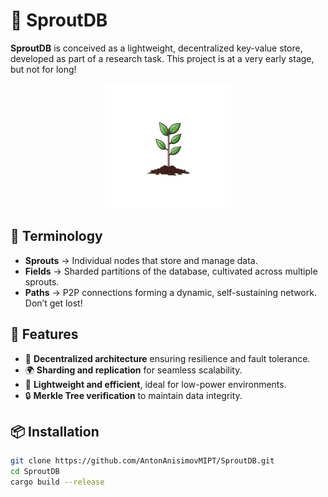 # 🌱 SproutDB  

**SproutDB** is conceived as a lightweight, decentralized key-value store, developed as part of a research task. This project is at a very early stage, but not for long!
<p align="center">
  <img src="./docs/SproutDB_logo.jpg" alt="SproutDB Logo" width="200">
</p>


## 🌾 Terminology  
- **Sprouts** → Individual nodes that store and manage data.  
- **Fields** → Sharded partitions of the database, cultivated across multiple sprouts.  
- **Paths** → P2P connections forming a dynamic, self-sustaining network. Don’t get lost!  



## 🚀 Features  
- 🔗 **Decentralized architecture** ensuring resilience and fault tolerance.  
- 🌍 **Sharding and replication** for seamless scalability.  
- 🌱 **Lightweight and efficient**, ideal for low-power environments.  
- 🔒 **Merkle Tree verification** to maintain data integrity.  

## 📦 Installation  
```sh
git clone https://github.com/AntonAnisimovMIPT/SproutDB.git
cd SproutDB
cargo build --release
